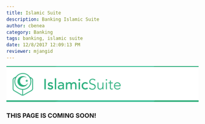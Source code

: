 ```yaml
---
title: Islamic Suite
description: Banking Islamic Suite
author: cbenea
category: Banking
tags: banking, islamic suite
date: 12/8/2017 12:09:13 PM  
reviewer: mjangid
---
```


![Islamic Suite](../images/islamic_banner.png)

### **THIS PAGE IS COMING SOON!**

